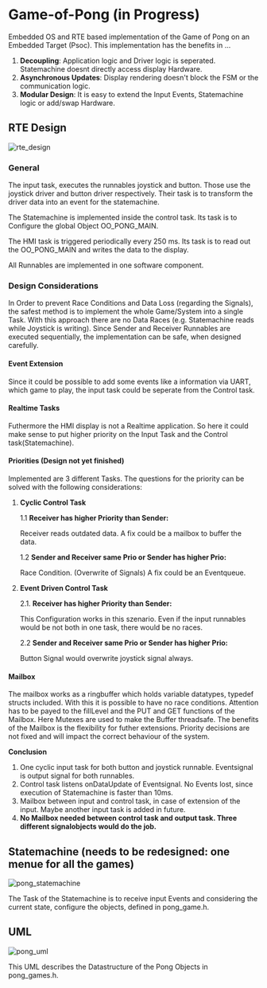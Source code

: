 # Game-of-Pong (in Progress)
Embedded OS and RTE based implementation of the Game of Pong on an Embedded Target (Psoc).
This implementation has the benefits in ...
1. **Decoupling**: Application logic and Driver logic is seperated. Statemachine doesnt directly access display Hardware.
2. **Asynchronous Updates**: Display rendering doesn't block the FSM or the communication logic.
3. **Modular Design**: It is easy to extend the Input Events, Statemachine logic or add/swap Hardware.

## RTE Design
![rte_design](https://github.com/user-attachments/assets/b52d2bf2-cfad-4071-b22a-b264809ac010)

### General ###
The input task, executes the runnables joystick and button. Those use the joystick driver and button driver respectively.
Their task is to transform the driver data into an event for the statemachine. 

The Statemachine is implemented inside the control task. Its task is to Configure the global Object OO_PONG_MAIN.

The HMI task is triggered periodically every 250 ms. Its task is to read out the OO_PONG_MAIN and writes the data to the display.

All Runnables are implemented in one software component.

### Design Considerations ###
In Order to prevent Race Conditions and Data Loss (regarding the Signals), the safest method is to implement the whole
Game/System into a single Task. With this approach there are no Data Races (e.g. Statemachine reads while Joystick is writing).
Since Sender and Receiver Runnables are executed sequentially, the implementation can be safe, when designed carefully.

#### Event Extension

Since it could be possible to add some events like a information via UART, which game to play, the input task could be seperate from the 
Control task. 

#### Realtime Tasks

Futhermore the HMI display is not a Realtime application. So here it could make sense to put higher priority on the Input Task and the Control task(Statemachine).

#### Priorities (Design not yet finished)

Implemented are 3 different Tasks. The questions for the priority can be solved with the following considerations:

1. **Cyclic Control Task**

   1.1 **Receiver has higher Priority than Sender:**

   Receiver reads outdated data. A fix could be a mailbox to buffer the data.
   
   1.2 **Sender and Receiver same Prio or Sender has higher Prio:**

   Race Condition. (Overwrite of Signals) A fix could be an Eventqueue.
   
3. **Event Driven Control Task**

   2.1. **Receiver has higher Priority than Sender:**

   This Configuration works in this szenario. Even if the input runnables would be not both in one task, there would be no races.
   
   2.2 **Sender and Receiver same Prio or Sender has higher Prio:**

   Button Signal would overwrite joystick signal always.

#### Mailbox

The mailbox works as a ringbuffer which holds variable datatypes, typedef structs included. With this it is possible to have no race conditions.
Attention has to be payed to the fillLevel and the PUT and GET functions of the Mailbox. Here Mutexes are used to make the Buffer threadsafe.
The benefits of the Mailbox is the flexibility for futher extensions. Priority decisions are not fixed and will impact the correct behaviour of the system.

**Conclusion**

1. One cyclic input task for both button and joystick runnable. Eventsignal is output signal for both runnables. 
2. Control task listens onDataUpdate of Eventsignal. No Events lost, since execution of Statemachine is faster than 10ms.
3. Mailbox between input and control task, in case of extension of the input. Maybe another input task is added in future.
4. **No Mailbox needed between control task and output task. Three different signalobjects would do the job.**

## Statemachine (needs to be redesigned: one menue for all the games)
![pong_statemachine](https://github.com/user-attachments/assets/be111dd6-a01f-4e09-9e00-ab2f5efd9f30)

The Task of the Statemachine is to receive input Events and considering the current state, configure the objects, defined in pong_game.h.
## UML
![pong_uml](https://github.com/user-attachments/assets/2e3ad71d-5371-46c0-bd21-b503443f52a4)

This UML describes the Datastructure of the Pong Objects in pong_games.h.


